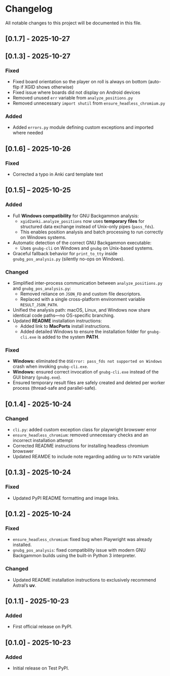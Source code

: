 # Changelog
All notable changes to this project will be documented in this file.

## [0.1.7] - 2025-10-27
## [0.1.3] - 2025-10-27
### Fixed
- Fixed board orientation so the player on roll is always on bottom (auto-flip if XGID shows otherwise)
- Fixed issue where boards did not display on Android devices
- Removed unused `err` variable from `analyze_positions.py`
- Removed unnecessary `import shutil` from `ensure_headless_chromium.py`

### Added
- Added `errors.py` module defining custom exceptions and imported where needed

## [0.1.6] - 2025-10-26
### Fixed
- Corrected a typo in Anki card template text

## [0.1.5] – 2025-10-25
### Added
- Full **Windows compatibility** for GNU Backgammon analysis:  
  - `xgid2anki.analyze_positions` now uses **temporary files** for structured data exchange instead of Unix-only pipes (`pass_fds`).  
  - This enables position analysis and batch processing to run correctly on Windows systems.  
- Automatic detection of the correct GNU Backgammon executable:  
  - Uses `gnubg-cli` on Windows and `gnubg` on Unix-based systems.  
- Graceful fallback behavior for `print_to_tty` inside `gnubg_pos_analysis.py` (silently no-ops on Windows).  

### Changed
- Simplified inter-process communication between `analyze_positions.py` and `gnubg_pos_analysis.py`:  
  - Removed reliance on `JSON_FD` and custom file descriptors.  
  - Replaced with a single cross-platform environment variable `RESULT_JSON_PATH`.  
- Unified the analysis path: macOS, Linux, and Windows now share identical code paths—no OS-specific branching.  
- Updated **README** installation instructions:  
  - Added link to **MacPorts** install instructions.
  - Added detailed Windows to ensure the installation folder for `gnubg-cli.exe` is added to the system **PATH**.  

### Fixed
- **Windows:** eliminated the `OSError: pass_fds not supported on Windows` crash when invoking `gnubg-cli.exe`.  
- **Windows:** ensured correct invocation of `gnubg-cli.exe` instead of the GUI binary (`gnubg.exe`).  
- Ensured temporary result files are safely created and deleted per worker process (thread-safe and parallel-safe).  

## [0.1.4] - 2025-10-24
### Changed
- `cli.py`: added custom exception class for playwright browswer error
- `ensure_headless_chromium`: removed unnecessary checks and an incorrect installation attempt
- Corrected README instructions for installing headless chromium browswer
- Updated REAMDE to include note regarding adding uv to `PATH` variable

## [0.1.3] - 2025-10-24
### Fixed
- Updated PyPI README formatting and image links.

## [0.1.2] - 2025-10-24

### Fixed
- `ensure_headless_chromium`: fixed bug when Playwright was already installed.
- `gnubg_pos_analysis`: fixed compatibility issue with modern GNU Backgammon builds using the built-in Python 3 interpreter.

### Changed
- Updated README installation instructions to exclusively recommend Astral’s **uv**.

## [0.1.1] - 2025-10-23
### Added
- First official release on PyPI.

## [0.1.0] - 2025-10-23
### Added
- Initial release on Test PyPI.

